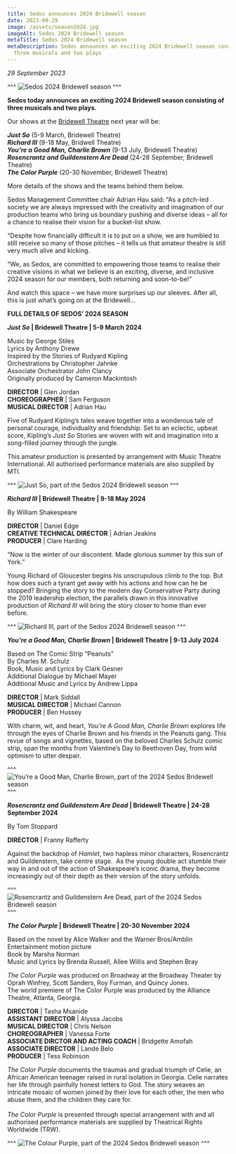 ```yaml
---
title: Sedos announces 2024 Bridewell season
date: 2023-09-29
image: /assets/season2024.jpg
imageAlt: Sedos 2024 Bridewell season
metaTitle: Sedos 2024 Bridewell season
metaDescription: Sedos announces an exciting 2024 Bridewell season consisting of
  three musicals and two plays
---
```

*29 September 2023*

^^^
![Sedos 2024 Bridewell season](/assets/2024-season-announce-wide.png)
^^^ 

**Sedos today announces an exciting 2024 Bridewell season consisting of three musicals and two plays.**

Our shows at the [Bridewell Theatre](https://www.sedos.co.uk/venues/bridewell) next year will be:

***Just So*** (5-9 March, Bridewell Theatre)\
***Richard III*** (9-18 May, Bridwell Theatre)\
***You’re a Good Man, Charlie Brown*** (9-13 July, Bridewell Theatre)\
***Rosencrantz and Guildenstern Are Dead*** (24-28 September, Bridewell Theatre)\
***The Color Purple*** (20-30 November, Bridewell Theatre)

More details of the shows and the teams behind them below. 

Sedos Management Committee chair Adrian Hau said: “As a pitch-led society we are always impressed with the creativity and imagination of our production teams who bring us boundary pushing and diverse ideas – all for a chance to realise their vision for a bucket-list show. 

“Despite how financially difficult it is to put on a show, we are humbled to still receive so many of those pitches – it tells us that amateur theatre is still very much alive and kicking.

“We, as Sedos, are committed to empowering those teams to realise their creative visions in what we believe is an exciting, diverse, and inclusive 2024 season for our members, both returning and soon-to-be!”

And watch this space – we have more surprises up our sleeves. After all, this is just what’s going on at the Bridewell... 

**FULL DETAILS OF SEDOS’ 2024 SEASON**

***Just So* | Bridewell Theatre | 5-9 March 2024** 

Music by George Stiles\
Lyrics by Anthony Drewe\
Inspired by the Stories of Rudyard Kipling\
Orchestrations by Christopher Jahnke\
Associate Orchestrator John Clancy\
Originally produced by Cameron Mackintosh 

**DIRECTOR** | Glen Jordan\
**CHOREOGRAPHER** | Sam Ferguson\
**MUSICAL DIRECTOR** | Adrian Hau

Five of Rudyard Kipling’s tales weave together into a wonderous tale of personal courage, individuality and friendship. Set to an eclectic, upbeat score, Kipling’s *Just So* Stories are woven with wit and imagination into a song-filled journey through the jungle.

This amateur production is presented by arrangement with Music Theatre International. All authorised performance materials are also supplied by MTI.

^^^
![Just So, part of the Sedos 2024 Bridewell season](/assets/just-so.jpg)
^^^ 

***Richard III* | Bridewell Theatre | 9-18 May 2024** 

By William Shakespeare

**DIRECTOR** | Daniel Edge\
**CREATIVE TECHNICAL DIRECTOR** | Adrian Jeakins\
**PRODUCER** | Clare Harding

“Now is the winter of our discontent. Made glorious summer by this sun of York.” 

Young Richard of Gloucester begins his unscrupulous climb to the top. But how does such a tyrant get away with his actions and how can he be stopped? Bringing the story to the modern day Conservative Party during the 2019 leadership election, the parallels drawn in this innovative production of *Richard III* will bring the story closer to home than ever before. 

^^^
![Richard III, part of the Sedos 2024 Bridewell season](/assets/richard-iii.jpg)
^^^ 

***You’re a Good Man, Charlie Brown* | Bridewell Theatre | 9-13 July 2024** 

Based on The Comic Strip “Peanuts” \
By Charles M. Schulz\
Book, Music and Lyrics by Clark Gesner\
Additional Dialogue by Michael Mayer\
Additional Music and Lyrics by Andrew Lippa

**DIRECTOR** | Mark Siddall\
**MUSICAL DIRECTOR** | Michael Cannon\
**PRODUCER** | Ben Hussey

With charm, wit, and heart, *You're A Good Man, Charlie Brown* explores life through the eyes of Charlie Brown and his friends in the Peanuts gang. This revue of songs and vignettes, based on the beloved Charles Schulz comic strip, span the months from Valentine’s Day to Beethoven Day, from wild optimism to utter despair. 

^^^
![You’re a Good Man, Charlie Brown, part of the 2024 Sedos Bridewell season](/assets/charlie-brown.jpg)
^^^ 

***Rosencrantz and Guildenstern Are Dead* | Bridewell Theatre | 24-28 September 2024** 

By Tom Stoppard

**DIRECTOR** | Franny Rafferty 

Against the backdrop of *Hamlet*, two hapless minor characters, Rosencrantz and Guildenstern, take centre stage.  As the young double act stumble their way in and out of the action of Shakespeare’s iconic drama, they become increasingly out of their depth as their version of the story unfolds.

^^^
![Rosencrantz and Guildenstern Are Dead, part of the 2024 Sedos Bridewell season](/assets/rosen.jpg)
^^^ 

***The Color Purple* | Bridewell Theatre | 20-30 November 2024**

Based on the novel by Alice Walker and the Warner Bros/Amblin Entertainment motion picture \
Book by Marsha Norman\
Music and Lyrics by Brenda Russell, Allee Willis and Stephen Bray

*The Color Purple* was produced on Broadway at the Broadway Theater by Oprah Winfrey, Scott Sanders, Roy Furman, and Quincy Jones. \
The world premiere of The Color Purple was produced by the Alliance Theatre, Atlanta, Georgia.

**DIRECTOR** | Tasha Msanide\
**ASSISTANT DIRECTOR** | Alyssa Jacobs\
**MUSICAL DIRECTOR** | Chris Nelson\
**CHOREOGRAPHER** | Vanessa Forte\
**ASSOCIATE DIRCTOR AND ACTING COACH** | Bridgette Amofah\
**ASSOCIATE DIRECTOR** | Landé Belo\
**PRODUCER** | Tess Robinson 

*The Color Purple* documents the traumas and gradual triumph of Celie, an African American teenager raised in rural isolation in Georgia. Celie narrates her life through painfully honest letters to God. The story weaves an intricate mosaic of women joined by their love for each other, the men who abuse them, and the children they care for.\
\
*The Color Purple* is presented through special arrangement with and all authorised performance materials are supplied by Theatrical Rights Worldwide (TRW).

^^^
![The Colour Purple, part of the 2024 Sedos Bridewell season](/assets/colourpurp.jpg)
^^^